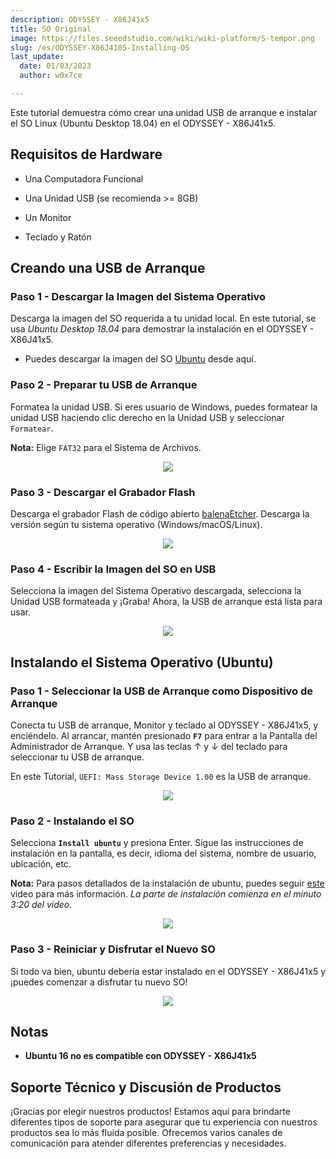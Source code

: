 ```yaml
---
description: ODYSSEY - X86J41x5
title: SO Original
image: https://files.seeedstudio.com/wiki/wiki-platform/S-tempor.png
slug: /es/ODYSSEY-X86J4105-Installing-OS
last_update:
  date: 01/03/2023
  author: w0x7ce

---
```


<!-- ---
name: ODYSSEY - X86J4105
category: ODYSSEY
bzurl: https://www.seeedstudio.com/ODYSSEY-X86J4105800-p-4445.html
wikiurl: https://wiki.seeedstudio.com/es/ODYSSEY-X86J4105-Installing-OS/
sku: 102110399
--- -->

Este tutorial demuestra cómo crear una unidad USB de arranque e instalar el SO Linux (Ubuntu Desktop 18.04) en el ODYSSEY - X86J41x5.

## Requisitos de Hardware

- Una Computadora Funcional

- Una Unidad USB (se recomienda >= 8GB)

- Un Monitor

- Teclado y Ratón

## Creando una USB de Arranque

### Paso 1 - Descargar la Imagen del Sistema Operativo

Descarga la imagen del SO requerida a tu unidad local. En este tutorial, se usa *Ubuntu Desktop 18.04* para demostrar la instalación en el ODYSSEY - X86J41x5.

- Puedes descargar la imagen del SO [Ubuntu](https://ubuntu.com/download/desktop) desde aquí.

### Paso 2 - Preparar tu USB de Arranque

Formatea la unidad USB. Si eres usuario de Windows, puedes formatear la unidad USB haciendo clic derecho en la Unidad USB y seleccionar `Formatear`.

**Nota:** Elige `FAT32` para el Sistema de Archivos.

<div align="center"><img width={450} src="https://files.seeedstudio.com/wiki/ODYSSEY-X86J4105864/img/InstallingOS/formatUSB.png" /></div>

### Paso 3 - Descargar el Grabador Flash

Descarga el grabador Flash de código abierto [balenaEtcher](https://www.balena.io/etcher/). Descarga la versión según tu sistema operativo (Windows/macOS/Linux).

<div align="center"><img width={500} src="https://files.seeedstudio.com/wiki/ODYSSEY-X86J4105864/img/InstallingOS/etcher.jpg" /></div>

### Paso 4 - Escribir la Imagen del SO en USB

Selecciona la imagen del Sistema Operativo descargada, selecciona la Unidad USB formateada y ¡Graba! Ahora, la USB de arranque está lista para usar.

<div align="center"><img width={500} src="https://files.seeedstudio.com/wiki/ODYSSEY-X86J4105864/img/InstallingOS/etcherDone.png" /></div>

## Instalando el Sistema Operativo (Ubuntu)

### Paso 1 - Seleccionar la USB de Arranque como Dispositivo de Arranque

Conecta tu USB de arranque, Monitor y teclado al ODYSSEY - X86J41x5, y enciéndelo. Al arrancar, mantén presionado **`F7`** para entrar a la Pantalla del Administrador de Arranque. Y usa las teclas &#8593; y &#8595; del teclado para seleccionar tu USB de arranque.

En este Tutorial, `UEFI: Mass Storage Device 1.00` es la USB de arranque.

<div align="center"><img width={600} src="https://files.seeedstudio.com/wiki/ODYSSEY-X86J4105864/img/InstallingOS/bios.png" /></div>

### Paso 2 - Instalando el SO

Selecciona **`Install ubuntu`** y presiona Enter. Sigue las instrucciones de instalación en la pantalla, es decir, idioma del sistema, nombre de usuario, ubicación, etc.

**Nota:** Para pasos detallados de la instalación de ubuntu, puedes seguir [este](https://www.youtube.com/watch?v=vt5Lu_ltPkU) video para más información. *La parte de instalación comienza en el minuto 3:20 del video.*

<div align="center"><img width={600} src="https://files.seeedstudio.com/wiki/ODYSSEY-X86J4105864/img/InstallingOS/install.png" /></div>

### Paso 3 - Reiniciar y Disfrutar el Nuevo SO

Si todo va bien, ubuntu debería estar instalado en el ODYSSEY - X86J41x5 y ¡puedes comenzar a disfrutar tu nuevo SO!

<div align="center"><img width={600} src="https://files.seeedstudio.com/wiki/ODYSSEY-X86J4105864/img/InstallingOS/result.jpg" /></div>

## Notas

- **Ubuntu 16 no es compatible con ODYSSEY - X86J41x5**

## Soporte Técnico y Discusión de Productos

¡Gracias por elegir nuestros productos! Estamos aquí para brindarte diferentes tipos de soporte para asegurar que tu experiencia con nuestros productos sea lo más fluida posible. Ofrecemos varios canales de comunicación para atender diferentes preferencias y necesidades.

<div class="button_tech_support_container">
<a href="https://forum.seeedstudio.com/" class="button_forum"></a>
<a href="https://www.seeedstudio.com/contacts" class="button_email"></a>
</div>

<div class="button_tech_support_container">
<a href="https://discord.gg/eWkprNDMU7" class="button_discord"></a>
<a href="https://github.com/Seeed-Studio/wiki-documents/discussions/69" class="button_discussion"></a>
</div>
